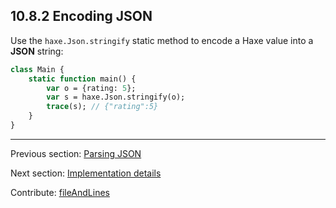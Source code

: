 ## 10.8.2 Encoding JSON

Use the `haxe.Json.stringify` static method to encode a Haxe value into a **JSON** string:
```haxe
class Main {
    static function main() {
        var o = {rating: 5};
        var s = haxe.Json.stringify(o);
        trace(s); // {"rating":5}
    }
}

```

---

Previous section: [Parsing JSON](std-Json-parsing.md)

Next section: [Implementation details](std-Json-implementation-details.md)

Contribute: [fileAndLines](https://github.com/HaxeFoundation/HaxeManual/blob/master/10-std.tex#L348-348)